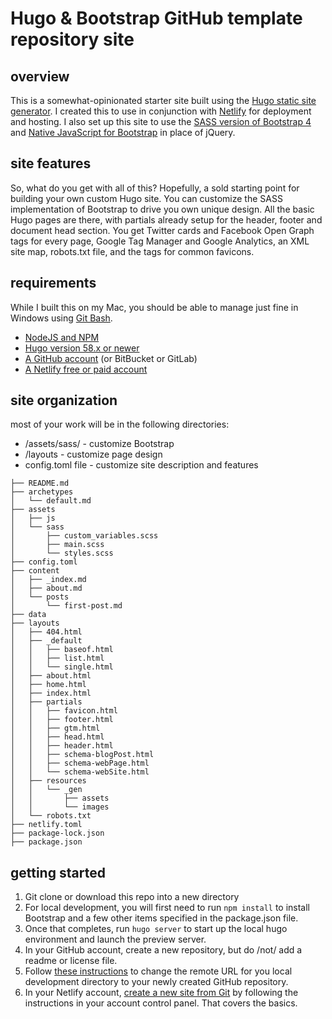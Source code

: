 # Hugo & Bootstrap GitHub template repository site
## overview
This is a somewhat-opinionated starter site built using the [Hugo static site generator](https://gohugo.io/). I created this to use in conjunction with [Netlify](https://www.netlify.com/) for deployment and hosting.
I also set up this site to use the [SASS version of Bootstrap 4](https://getbootstrap.com/docs/4.3/getting-started/theming/#sass) and [Native JavaScript for Bootstrap](http://thednp.github.io/bootstrap.native/) in place of jQuery. 
## site features
So, what do you get with all of this? Hopefully, a sold starting point for building your own custom Hugo site. You can customize the SASS implementation of Bootstrap to drive you own unique design. All the basic Hugo pages are there, with partials already setup for the header, footer and document head section. You get Twitter cards and Facebook Open Graph tags for every page, Google Tag Manager and Google Analytics, an XML site map, robots.txt file, and the tags for common favicons. 
## requirements
While I built this on my Mac, you should be able to manage just fine in Windows using [Git Bash](https://gitforwindows.org/). 
* [NodeJS and NPM](https://nodejs.org)
* [Hugo version 58.x or newer](https://gohugo.io/)
* [A GitHub account](https://github.com/pricing) (or BitBucket or GitLab)
* [A Netlify free or paid account](https://www.netlify.com/pricing/)
## site organization
most of your work will be in the following directories:
* /assets/sass/ - customize Bootstrap
* /layouts - customize page design
* config.toml file - customize site description and features
```
├── README.md
├── archetypes
│   └── default.md
├── assets
│   ├── js
│   └── sass
│       ├── custom_variables.scss
│       ├── main.scss
│       └── styles.scss
├── config.toml
├── content
│   ├── _index.md
│   ├── about.md
│   └── posts
│       └── first-post.md
├── data
├── layouts
│   ├── 404.html
│   ├── _default
│   │   ├── baseof.html
│   │   ├── list.html
│   │   └── single.html
│   ├── about.html
│   ├── home.html
│   ├── index.html
│   ├── partials
│   │   ├── favicon.html
│   │   ├── footer.html
│   │   ├── gtm.html
│   │   ├── head.html
│   │   ├── header.html
│   │   ├── schema-blogPost.html
│   │   ├── schema-webPage.html
│   │   └── schema-webSite.html
│   ├── resources
│   │   └── _gen
│   │       ├── assets
│   │       └── images
│   └── robots.txt
├── netlify.toml
├── package-lock.json
├── package.json
```
## getting started
1. Git clone or download this repo into a new directory
2. For local development, you will first need to run `npm install` to install Bootstrap and a few other items specified in the package.json file. 
3. Once that completes, run `hugo server` to start up the local hugo environment and launch the preview server.
4. In your GitHub account, create a new repository, but do /not/ add a readme or license file.
5. Follow [these instructions](https://help.github.com/en/articles/changing-a-remotes-url) to change the remote URL for you local development directory to your newly created GitHub repository. 
6. In your Netlify account, [create a new site from Git](https://www.netlify.com/docs/) by following the instructions in your account control panel.
That covers the basics. 



